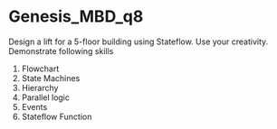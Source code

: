 # Genesis_MBD_q8
 Design a lift for a 5-floor building using Stateflow. Use your
creativity.
Demonstrate following skills
1. Flowchart
2. State Machines
3. Hierarchy
4. Parallel logic
5. Events
6. Stateflow Function
